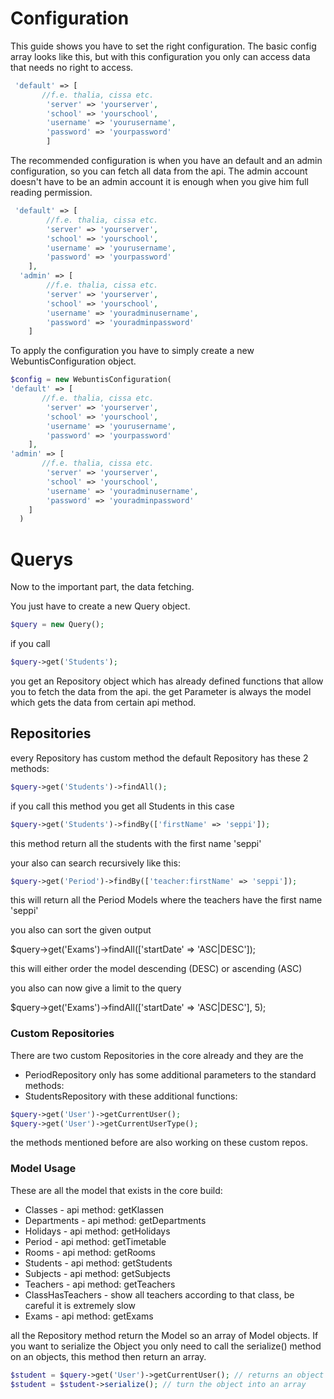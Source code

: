 # Configuration

This guide shows you have to set the right configuration.
The basic config array looks like this, but with this configuration you only can access data that needs no right to access.

```php
 'default' => [
       //f.e. thalia, cissa etc.
        'server' => 'yourserver',
        'school' => 'yourschool',
        'username' => 'yourusername',
        'password' => 'yourpassword'
        ]
```

The recommended configuration is when you have an default and an admin configuration, so you can fetch all data from the api. The admin account doesn't have to be an admin account it is enough when you give him full reading permission.

```php
 'default' => [
        //f.e. thalia, cissa etc.
        'server' => 'yourserver',
        'school' => 'yourschool',
        'username' => 'yourusername',
        'password' => 'yourpassword'
    ],
  'admin' => [
        //f.e. thalia, cissa etc.
        'server' => 'yourserver',
        'school' => 'yourschool',
        'username' => 'youradminusername',
        'password' => 'youradminpassword'
    ]
```

To apply the configuration you have to simply create a new WebuntisConfiguration object.

```php
$config = new WebuntisConfiguration( 
'default' => [
       //f.e. thalia, cissa etc.
        'server' => 'yourserver',
        'school' => 'yourschool',
        'username' => 'yourusername',
        'password' => 'yourpassword'
    ],
'admin' => [
       //f.e. thalia, cissa etc.
        'server' => 'yourserver',
        'school' => 'yourschool',
        'username' => 'youradminusername',
        'password' => 'youradminpassword'
    ]
  )
```

# Querys 

Now to the important part, the data fetching.

You just have to create a new Query object.

```php
$query = new Query();
```

if you call
```php
$query->get('Students');
```
you get an Repository object which has already defined functions that allow you to fetch the data from the api. the get Parameter is always the model which gets the data from certain api method. 

## Repositories

every Repository has custom method the default Repository has these 2 methods:

```php
$query->get('Students')->findAll();
```
if you call this method you get all Students in this case

```php
$query->get('Students')->findBy(['firstName' => 'seppi']);
```
this method return all the students with the first name 'seppi'

your also can search recursively like this:

```php
$query->get('Period')->findBy(['teacher:firstName' => 'seppi']);
```
this will return all the Period Models where the teachers have the first name 'seppi'

you also can sort the given output

$query->get('Exams')->findAll(['startDate' => 'ASC|DESC']);

this will either order the model descending (DESC) or ascending (ASC)

you also can now give a limit to the query

$query->get('Exams')->findAll(['startDate' => 'ASC|DESC'], 5);

### Custom Repositories

There are two custom Repositories in the core already and they are the

* PeriodRepository only has some additional parameters to the standard methods:
* StudentsRepository with these additional functions:

```php
$query->get('User')->getCurrentUser();
$query->get('User')->getCurrentUserType();
```

the methods mentioned before are also working on these custom repos.

### Model Usage

These are all the model that exists in the core build:

* Classes - api method: getKlassen
* Departments - api method: getDepartments
* Holidays - api method: getHolidays
* Period - api method: getTimetable
* Rooms - api method: getRooms
* Students - api method: getStudents
* Subjects - api method: getSubjects
* Teachers - api method: getTeachers
* ClassHasTeachers - show all teachers according to that class, be careful it is extremely slow
* Exams - api method: getExams

all the Repository method return the Model so an array of Model objects. If you want to serialize the Object you only need to call the serialize() method on an objects, this method then return an array.

```php 
$student = $query->get('User')->getCurrentUser(); // returns an object
$student = $student->serialize(); // turn the object into an array
```



